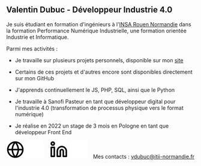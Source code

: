 ## Valentin Dubuc - Développeur Industrie 4.0

Je suis étudiant en formation d'ingénieurs à l'<a href="https://www.insa-rouen.fr/">INSA Rouen Normandie</a> dans la formation Performance Numérique Industrielle, une formation orientée Industrie et Informatique.

Parmi mes activités :

- Je travaille sur plusieurs projets personnels, disponible sur mon <a href="voldre.free.fr">site</a>
- Certains de ces projets et d'autres encore sont disponibles directement sur mon GitHub
- J'apprends continuellement le JS, PHP, SQL, ainsi que le Python

- Je travaille à Sanofi Pasteur en tant que développeur digital pour l'industrie 4.0 (transformation de processus physique vers le format numérique)
- Je réalise en 2022 un stage de 3 mois en Pologne en tant que développeur Front End 


[![img_contact](./globe-light.svg)](http://voldre.free.fr#gh-light-mode-only)
[![img_contact](./globe-dark.svg)](http://voldre.free.fr#gh-dark-mode-only)
&nbsp;&nbsp;
[![img_contact](./linkedin-light.svg)](https://www.linkedin.com/in/valentin-dubuc-785285182/#gh-light-mode-only)
[![img_contact](./linkedin-dark.svg)](https://www.linkedin.com/in/valentin-dubuc-785285182/#gh-dark-mode-only)
&nbsp;&nbsp;
Mes contacts : vdubuc@itii-normandie.fr
